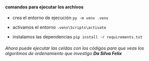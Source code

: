 #### comandos para ejecutar los archivos

- crea el entorno de ejecución
  `py -m venv .venv`

- activamos el entorno
  `.venv\Scripts\activate`

- instalamos las dependencias
  `pip install -r requirements.txt`

###### Ahora puede ejecutar las celdas con los códigos para que veas los algoritmos de ordenamiento que investigo **Da Silva Felix**
